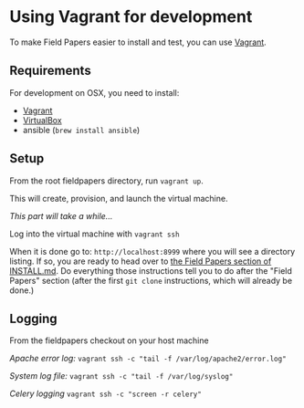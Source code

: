 Using Vagrant for development
===

To make Field Papers easier to install and test, you can use [Vagrant](vagrantup.com).

Requirements
---
For development on OSX, you need to install:

* [Vagrant](vagrantup.com)
* [VirtualBox](https://www.virtualbox.org)
* ansible (`brew install ansible`)

Setup
---
From the root fieldpapers directory, run `vagrant up`.

This will create, provision, and launch the virtual machine.

_This part will take a while..._

Log into the virtual machine with `vagrant ssh`

When it is done go to:
`http://localhost:8999` where you will see a directory listing. If so, you are ready to head over to [the Field Papers section of INSTALL.md](https://github.com/stamen/fieldpapers/blob/master/INSTALL.md#field-papers). Do everything those instructions tell you to do after the "Field Papers" section (after the first `git clone` instructions, which will already be done.)


Logging
-------
From the fieldpapers checkout on your host machine

*Apache error log:*
`vagrant ssh -c "tail -f /var/log/apache2/error.log"`

*System log file:*
`vagrant ssh -c "tail -f /var/log/syslog"`

*Celery logging*
`vagrant ssh -c "screen -r celery"`

